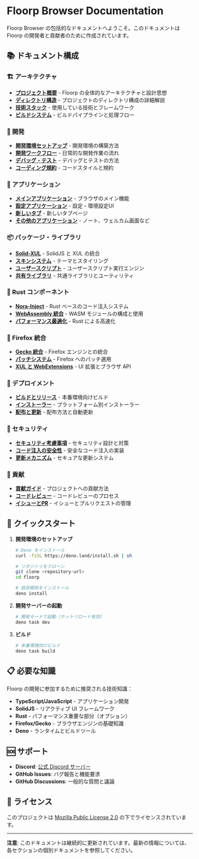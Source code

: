 # Floorp Browser Documentation

Floorp Browser の包括的なドキュメントへようこそ。このドキュメントは Floorp の開発者と貢献者のために作成されています。

## 📚 ドキュメント構成

### 🏗️ アーキテクチャ
- [**プロジェクト概要**](./architecture/overview.md) - Floorp の全体的なアーキテクチャと設計思想
- [**ディレクトリ構造**](./architecture/directory-structure.md) - プロジェクトのディレクトリ構成の詳細解説
- [**技術スタック**](./architecture/tech-stack.md) - 使用している技術とフレームワーク
- [**ビルドシステム**](./architecture/build-system.md) - ビルドパイプラインと処理フロー

### 🔧 開発
- [**開発環境セットアップ**](./development/setup.md) - 開発環境の構築方法
- [**開発ワークフロー**](./development/workflow.md) - 日常的な開発作業の流れ
- [**デバッグ・テスト**](./development/debugging-testing.md) - デバッグとテストの方法
- [**コーディング規約**](./development/coding-standards.md) - コードスタイルと規約

### 📱 アプリケーション
- [**メインアプリケーション**](./applications/main-app.md) - ブラウザのメイン機能
- [**設定アプリケーション**](./applications/settings.md) - 設定・環境設定UI
- [**新しいタブ**](./applications/newtab.md) - 新しいタブページ
- [**その他のアプリケーション**](./applications/other-apps.md) - ノート、ウェルカム画面など

### 📦 パッケージ・ライブラリ
- [**Solid-XUL**](./packages/solid-xul.md) - SolidJS と XUL の統合
- [**スキンシステム**](./packages/skin-system.md) - テーマとスタイリング
- [**ユーザースクリプト**](./packages/user-scripts.md) - ユーザースクリプト実行エンジン
- [**共有ライブラリ**](./packages/shared-libraries.md) - 共通ライブラリとユーティリティ

### 🦀 Rust コンポーネント
- [**Nora-Inject**](./rust/nora-inject.md) - Rust ベースのコード注入システム
- [**WebAssembly 統合**](./rust/webassembly.md) - WASM モジュールの構成と使用
- [**パフォーマンス最適化**](./rust/performance.md) - Rust による高速化

### 🔌 Firefox 統合
- [**Gecko 統合**](./firefox/gecko-integration.md) - Firefox エンジンとの統合
- [**パッチシステム**](./firefox/patch-system.md) - Firefox へのパッチ適用
- [**XUL と WebExtensions**](./firefox/xul-webextensions.md) - UI 拡張とブラウザ API

### 🚀 デプロイメント
- [**ビルドとリリース**](./deployment/build-release.md) - 本番環境向けビルド
- [**インストーラー**](./deployment/installers.md) - プラットフォーム別インストーラー
- [**配布と更新**](./deployment/distribution.md) - 配布方法と自動更新

### 🔐 セキュリティ
- [**セキュリティ考慮事項**](./security/considerations.md) - セキュリティ設計と対策
- [**コード注入の安全性**](./security/code-injection.md) - 安全なコード注入の実装
- [**更新メカニズム**](./security/update-mechanism.md) - セキュアな更新システム

### 🤝 貢献
- [**貢献ガイド**](./contributing/guide.md) - プロジェクトへの貢献方法
- [**コードレビュー**](./contributing/code-review.md) - コードレビューのプロセス
- [**イシューとPR**](./contributing/issues-prs.md) - イシューとプルリクエストの管理

## 🚀 クイックスタート

1. **開発環境のセットアップ**
   ```bash
   # Deno をインストール
   curl -fsSL https://deno.land/install.sh | sh
   
   # リポジトリをクローン
   git clone <repository-url>
   cd floorp
   
   # 依存関係をインストール
   deno install
   ```

2. **開発サーバーの起動**
   ```bash
   # 開発モードで起動（ホットリロード有効）
   deno task dev
   ```

3. **ビルド**
   ```bash
   # 本番環境向けビルド
   deno task build
   ```

## 📋 必要な知識

Floorp の開発に参加するために推奨される技術知識：

- **TypeScript/JavaScript** - アプリケーション開発
- **SolidJS** - リアクティブ UI フレームワーク
- **Rust** - パフォーマンス重要な部分（オプション）
- **Firefox/Gecko** - ブラウザエンジンの基礎知識
- **Deno** - ランタイムとビルドツール

## 🆘 サポート

- **Discord**: [公式 Discord サーバー](https://discord.floorp.app)
- **GitHub Issues**: バグ報告と機能要求
- **GitHub Discussions**: 一般的な質問と議論

## 📄 ライセンス

このプロジェクトは [Mozilla Public License 2.0](../LICENSE) の下でライセンスされています。

---

**注意**: このドキュメントは継続的に更新されています。最新の情報については、各セクションの個別ドキュメントを参照してください。